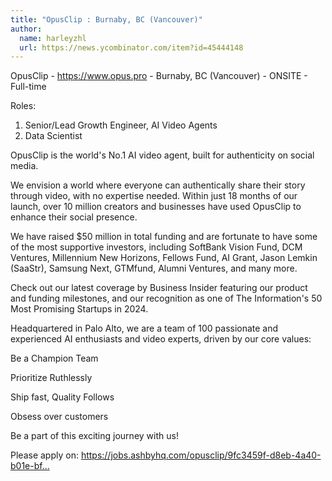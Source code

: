 ```yaml
---
title: "OpusClip : Burnaby, BC (Vancouver)"
author:
  name: harleyzhl
  url: https://news.ycombinator.com/item?id=45444148
---
```

OpusClip - <a href="https:&#x2F;&#x2F;www.opus.pro" rel="nofollow">https:&#x2F;&#x2F;www.opus.pro</a> - Burnaby, BC (Vancouver) - ONSITE - Full-time

Roles: 
1. Senior&#x2F;Lead Growth Engineer, AI Video Agents
2. Data Scientist

OpusClip is the world&#x27;s No.1 AI video agent, built for authenticity on social media.

We envision a world where everyone can authentically share their story through video, with no expertise needed. Within just 18 months of our launch, over 10 million creators and businesses have used OpusClip to enhance their social presence.

We have raised $50 million in total funding and are fortunate to have some of the most supportive investors, including SoftBank Vision Fund, DCM Ventures, Millennium New Horizons, Fellows Fund, AI Grant, Jason Lemkin (SaaStr), Samsung Next, GTMfund, Alumni Ventures, and many more.

Check out our latest coverage by Business Insider featuring our product and funding milestones, and our recognition as one of The Information&#x27;s 50 Most Promising Startups in 2024.

Headquartered in Palo Alto, we are a team of 100 passionate and experienced AI enthusiasts and video experts, driven by our core values:

Be a Champion Team

Prioritize Ruthlessly

Ship fast, Quality Follows

Obsess over customers

Be a part of this exciting journey with us!

Please apply on: <a href="https:&#x2F;&#x2F;jobs.ashbyhq.com&#x2F;opusclip&#x2F;9fc3459f-d8eb-4a40-b01e-bfb0f52d58f2?src=LinkedIn" rel="nofollow">https:&#x2F;&#x2F;jobs.ashbyhq.com&#x2F;opusclip&#x2F;9fc3459f-d8eb-4a40-b01e-bf...</a>
<JobApplication />
